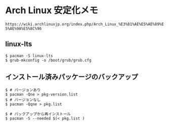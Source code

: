# Arch Linux 安定化メモ
`https://wiki.archlinuxjp.org/index.php/Arch_Linux_%E3%81%AE%E5%AE%89%E5%AE%9A%E5%8C%96`


## linux-lts
```
$ pacman -S linux-lts
$ grub-mkconfig -o /boot/grub/grub.cfg
```


## インストール済みパッケージのバックアップ
```
$ # バージョンあり
$ pacman -Qne > pkg-version.list
$ # バージョンなし
$ pacman -Qqne > pkg.list

$ # バックアップから再インストール
$ pacman -S --needed $(< pkg.list )

```
